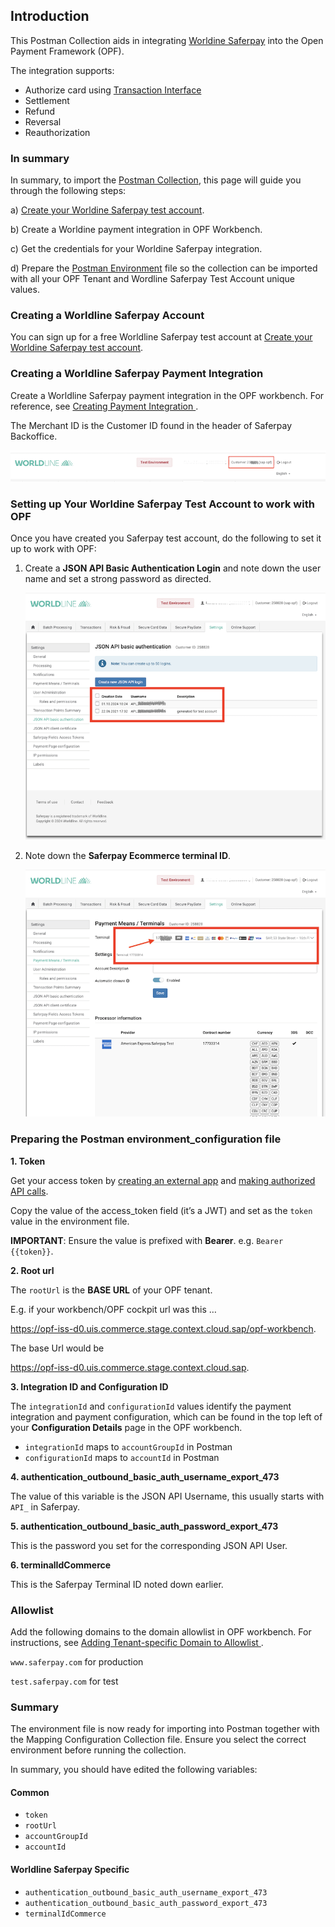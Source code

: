 ## Introduction ##
This Postman Collection aids in integrating [Worldine Saferpay](https://worldline.com/en-ch/home/main-navigation/solutions/merchants/solutions-and-services/e-commerce/saferpay-payment-solution) into the Open Payment Framework (OPF).

The integration supports:

* Authorize card using [Transaction Interface](https://docs.saferpay.com/home/integration-guide/licences-and-interfaces/transaction-interface)
* Settlement
* Refund
* Reversal
* Reauthorization


### In summary ###
In summary, to import the [Postman Collection](mapping_configuration.json), this page will guide you through the following steps:

a) [Create your Worldine Saferpay test account](https://test.saferpay.com/BO/SignUp?lang=en).

b) Create a Worldine payment integration in OPF Workbench.

c) Get the credentials for your Worldine Saferpay integration.

d) Prepare the [Postman Environment](environment_configuration.json) file so the collection can be imported with all your OPF Tenant and Wordline Saferpay Test Account unique values. 

### Creating a Worldline Saferpay Account ###
You can sign up for a free Worldline Saferpay test account at [Create your Worldine Saferpay test account](https://test.saferpay.com/BO/SignUp?lang=en).


### Creating a Worldline Saferpay Payment Integration ###
Create a Worldline Saferpay payment integration in the OPF workbench. For reference, see [Creating Payment Integration
](https://help.sap.com/docs/OPEN_PAYMENT_FRAMEWORK/3580ff1b17144b8780c055bbb7c2bed3/20a64f954df1425391757759011e7e6b.html).

The Merchant ID is the Customer ID found in the header of Saferpay Backoffice.

![](../images/saferpay-merchant-id.png)


### Setting up Your Worldine Saferpay Test Account to work with OPF ###
Once you have created you Saferpay test account, do the following to set it up to work with OPF:
1. Create a **JSON API Basic Authentication Login** and note down the user name and set a strong password as directed.

   ![](../images/saferpay-json-api.png)
   
3. Note down the **Saferpay Ecommerce terminal ID**.

   ![](../images/saferpay-terminal.png)

### Preparing the Postman environment_configuration file ###

**1. Token**

Get your access token by [creating an external app](https://help.sap.com/docs/OPEN_PAYMENT_FRAMEWORK/8ccca5bb539a49258e924b467ee4e1c2/d927d21974fe4b368e063f72733bf0fe.html) and [making authorized API calls](https://help.sap.com/docs/OPEN_PAYMENT_FRAMEWORK/8ccca5bb539a49258e924b467ee4e1c2/40c792e66e2942209dc853a43533d78d.html).

Copy the value of the access_token field (it’s a JWT) and set as the ``token`` value in the environment file.

**IMPORTANT**: Ensure the value is prefixed with **Bearer**. e.g. ``Bearer {{token}}``.

**2. Root url**

The ``rootUrl`` is the **BASE URL** of your OPF tenant.

E.g. if your workbench/OPF cockpit url was this …

<https://opf-iss-d0.uis.commerce.stage.context.cloud.sap/opf-workbench>.

The base Url would be

https://opf-iss-d0.uis.commerce.stage.context.cloud.sap.


**3. Integration ID and Configuration ID**

The ``integrationId`` and ``configurationId`` values identify the payment integration and payment configuration, which can be found in the top left of your **Configuration Details** page in the OPF workbench.

* ``integrationId`` maps to ``accountGroupId`` in Postman
* ``configurationId`` maps to ``accountId`` in Postman

**4. authentication_outbound_basic_auth_username_export_473**

The value of this variable is the JSON API Username, this usually starts with ``API_`` in Saferpay.

**5. authentication_outbound_basic_auth_password_export_473**

This is the password you set for the corresponding JSON API User.

**6. terminalIdCommerce**

This is the Saferpay Terminal ID noted down earlier.


### Allowlist
Add the following domains to the domain allowlist in OPF workbench. For instructions, see [Adding Tenant-specific Domain to Allowlist
](https://help.sap.com/docs/OPEN_PAYMENT_FRAMEWORK/3580ff1b17144b8780c055bbb7c2bed3/a6836485b4494cfaad4033b4ee7a9c64.html).


``www.saferpay.com`` for production

``test.saferpay.com`` for test


### Summary

The environment file is now ready for importing into Postman together with the Mapping Configuration Collection file. Ensure you select the correct environment before running the collection.

In summary, you should have edited the following variables: 

#### Common
- ``token``
- ``rootUrl``
- ``accountGroupId``
- ``accountId`` 

#### Worldline Saferpay Specific
- ``authentication_outbound_basic_auth_username_export_473``
- ``authentication_outbound_basic_auth_password_export_473``
- ``terminalIdCommerce`` 
  
